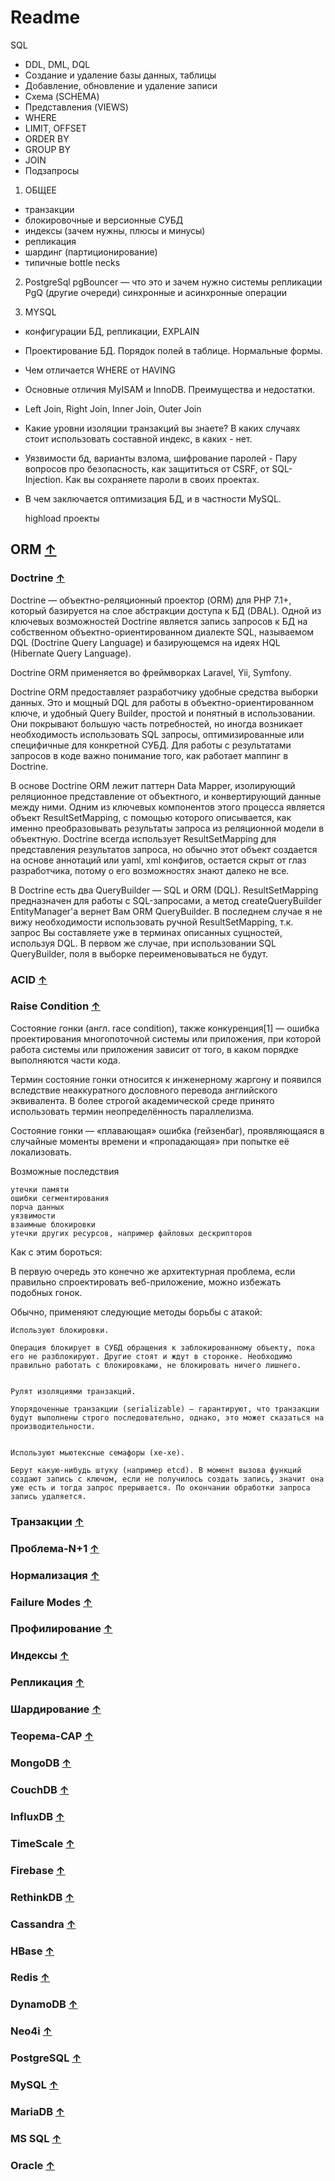 # Readme



SQL
- DDL, DML, DQL
- Создание и удаление базы данных, таблицы
- Добавление, обновление и удаление записи
- Схема (SCHEMA)
- Представления (VIEWS)
- WHERE
- LIMIT, OFFSET
- ORDER BY
- GROUP BY
- JOIN
- Подзапросы






1) ОБЩЕЕ
-  транзакции
-  блокировочные и версионные СУБД
-  индексы (зачем нужны, плюсы и минусы)
-  репликация
-  шардинг (партиционирование)
-  типичные bottle necks

2) PostgreSql
pgBouncer — что это и зачем нужно
системы репликации
PgQ (другие очереди)
синхронные и асинхронные операции

3) MYSQL
-  конфигурации БД, репликации, EXPLAIN
-  Проектирование БД. Порядок полей в таблице. Нормальные формы.
-  Чем отличается WHERE от HAVING
-  Основные отличия MyISAM и InnoDB. Преимущества и недостатки.
-  Left Join, Right Join, Inner Join, Outer Join
-  Какие уровни изоляции транзакций вы знаете? В каких случаях стоит использовать составной индекс, в каких - нет.
-  Уязвимости бд, варианты взлома, шифрование паролей - Пару вопросов про безопасность, как защититься от CSRF, от SQL-Injection. Как вы сохраняете пароли в своих проектах.
-  В чем заключается оптимизация БД, и в частности MySQL.

   highload проекты









## ORM [&uarr;](#Readme)



### Doctrine [&uarr;](#Readme)


Doctrine — объектно-реляционный проектор (ORM) для PHP 7.1+, который базируется на слое абстракции доступа к БД (DBAL).
Одной из ключевых возможностей Doctrine является запись запросов к БД на собственном объектно-ориентированном диалекте
SQL, называемом DQL (Doctrine Query Language) и базирующемся на идеях HQL (Hibernate Query Language).

Doctrine ORM применяется во фреймворках Laravel, Yii, Symfony.

Doctrine ORM предоставляет разработчику удобные средства выборки данных. Это и мощный DQL для работы в
объектно-ориентированном ключе, и удобный Query Builder, простой и понятный в использовании. Они покрывают большую часть
потребностей, но иногда возникает необходимость использовать SQL запросы, оптимизированные или специфичные для
конкретной СУБД. Для работы с результатами запросов в коде важно понимание того, как работает маппинг в Doctrine.

В основе Doctrine ORM лежит паттерн Data Mapper, изолирующий реляционное представление от объектного, и конвертирующий
данные между ними. Одним из ключевых компонентов этого процесса является объект ResultSetMapping, с помощью которого
описывается, как именно преобразовывать результаты запроса из реляционной модели в объектную. Doctrine всегда использует
ResultSetMapping для представления результатов запроса, но обычно этот объект создается на основе аннотаций или yaml,
xml конфигов, остается скрыт от глаз разработчика, потому о его возможностях знают далеко не все.

В Doctrine есть два QueryBuilder — SQL и ORM (DQL). ResultSetMapping предназначен для работы с SQL-запросами, а метод
createQueryBuilder EntityManager'a вернет Вам ORM QueryBuilder. В последнем случае я не вижу необходимости использовать
ручной ResultSetMapping, т.к. запрос Вы составляете уже в терминах описанных сущностей, используя DQL. В первом же
случае, при использовании SQL QueryBuilder, поля в выборке переименовываться не будут.


### ACID [&uarr;](#Readme)



### Raise Condition [&uarr;](#Readme)


Состояние гонки (англ. race condition), также конкуренция[1] — ошибка проектирования многопоточной системы или
приложения, при которой работа системы или приложения зависит от того, в каком порядке выполняются части кода.

Термин состояние гонки относится к инженерному жаргону и появился вследствие неаккуратного дословного перевода
английского эквивалента. В более строгой академической среде принято использовать термин неопределённость параллелизма.

Состояние гонки — «плавающая» ошибка (гейзенбаг), проявляющаяся в случайные моменты времени и «пропадающая» при попытке
её локализовать.

Возможные последствия

    утечки памяти
    ошибки сегментирования
    порча данных
    уязвимости
    взаимные блокировки
    утечки других ресурсов, например файловых дескрипторов

Как с этим бороться:

В первую очередь это конечно же архитектурная проблема, если правильно спроектировать веб-приложение, можно избежать
подобных гонок.

Обычно, применяют следующие методы борьбы с атакой:

    Используют блокировки.

    Операция блокирует в СУБД обращения к заблокированному объекту, пока его не разблокируют. Другие стоят и ждут в сторонке. Необходимо правильно работать с блокировками, не блокировать ничего лишнего.


    Рулят изоляциями транзакций.

    Упорядоченные транзакции (serializable) — гарантируют, что транзакции будут выполнены строго последовательно, однако, это может сказаться на производительности.


    Используют мьютексные семафоры (хе-хе).

    Берут какую-нибудь штуку (например etcd). В момент вызова функций создают запись с ключом, если не получилось создать запись, значит она уже есть и тогда запрос прерывается. По окончании обработки запроса запись удаляется.


### Транзакции [&uarr;](#Readme)



### Проблема-N+1 [&uarr;](#Readme)



### Нормализация [&uarr;](#Readme)



### Failure Modes [&uarr;](#Readme)



### Профилирование [&uarr;](#Readme)



### Индексы [&uarr;](#Readme)



### Репликация [&uarr;](#Readme)



### Шардирование [&uarr;](#Readme)



### Теорема-CAP [&uarr;](#Readme)



### MongoDB [&uarr;](#Readme)



### CouchDB [&uarr;](#Readme)



### InfluxDB [&uarr;](#Readme)



### TimeScale [&uarr;](#Readme)



### Firebase [&uarr;](#Readme)



### RethinkDB [&uarr;](#Readme)



### Cassandra [&uarr;](#Readme)



### HBase [&uarr;](#Readme)



### Redis [&uarr;](#Readme)



### DynamoDB [&uarr;](#Readme)



### Neo4i [&uarr;](#Readme)



### PostgreSQL [&uarr;](#Readme)



### MySQL [&uarr;](#Readme)



### MariaDB [&uarr;](#Readme)



### MS SQL [&uarr;](#Readme)



### Oracle [&uarr;](#Readme)




